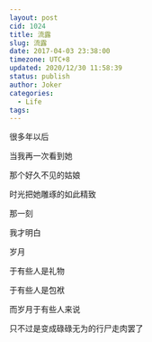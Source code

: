```yaml
---
layout: post
cid: 1024
title: 流露
slug: 流露
date: 2017-04-03 23:38:00
timezone: UTC+8
updated: 2020/12/30 11:58:39
status: publish
author: Joker
categories: 
  - Life
tags: 
---
```


很多年以后

当我再一次看到她

那个好久不见的姑娘

时光把她雕琢的如此精致

那一刻

我才明白

岁月

于有些人是礼物

于有些人是包袱

而岁月于有些人来说

只不过是变成碌碌无为的行尸走肉罢了